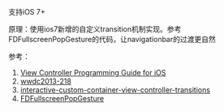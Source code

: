
支持iOS 7+

原理：使用ios7新增的自定义transition机制实现。参考FDFullscreenPopGesture的代码，让navigationbar的过渡更自然

参考：

1. [View Controller Programming Guide for iOS](https://developer.apple.com/library/ios/featuredarticles/ViewControllerPGforiPhoneOS/PresentingaViewController.html#//apple_ref/doc/uid/TP40007457-CH14-SW1)
2. [wwdc2013-218](https://developer.apple.com/videos/play/wwdc2013-218/)
3. [interactive-custom-container-view-controller-transitions](http://www.iosnomad.com/blog/2014/5/12/interactive-custom-container-view-controller-transitions)
4. [FDFullscreenPopGesture](https://github.com/forkingdog/FDFullscreenPopGesture)

